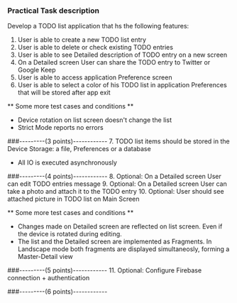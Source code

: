 ### Practical Task description
Develop a TODO list application that hs the following features:

1. User is able to create a new TODO list entry 
2. User is able to delete or check existing TODO entries
3. User is able to see Detailed description of TODO entry on a new screen
4. On a Detailed screen User can share the TODO entry to Twitter or Google Keep
5. User is able to access application Preference screen
6. User is able to select a color of his TODO list in application Preferences that will be stored after app exit

** Some more test cases and conditions **
* Device rotation on list screen doesn't change the list
* Strict Mode reports no errors
 
###---------(3 points)------------
7. TODO list items should be stored in the Device Storage: a file, Preferences or a database
  * All IO is executed asynchronously 

###---------(4 points)------------
8. Optional: On a Detailed screen User can edit TODO entries message
9. Optional: On a Detailed screen User can take a photo and attach it to the TODO entry
10. Optional: User should see attached picture in TODO list on Main Screen

** Some more test cases and conditions **
* Changes made on Detailed screen are reflected on list screen. Even if the device is rotated during editing.
* The list and the Detailed screen are implemented as Fragments. In Landscape mode both fragments are displayed simultaneosly, forming a Master-Detail view 


###---------(5 points)------------
11. Optional: Configure Firebase connection + authentication

###---------(6 points)------------
